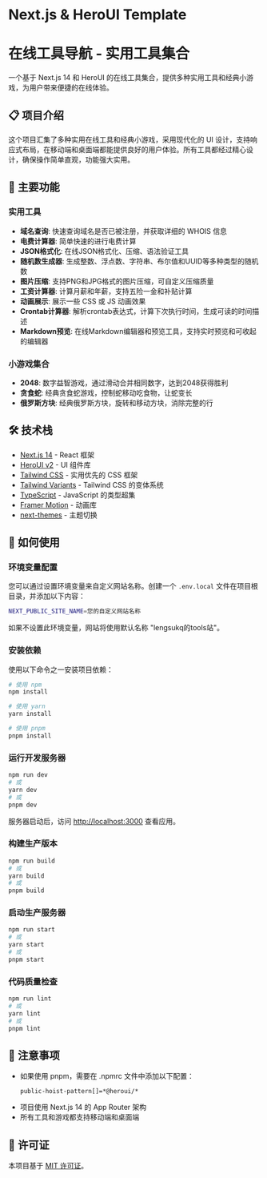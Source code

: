 # Next.js & HeroUI Template
# 在线工具导航 - 实用工具集合

一个基于 Next.js 14 和 HeroUI 的在线工具集合，提供多种实用工具和经典小游戏，为用户带来便捷的在线体验。

## 📋 项目介绍

这个项目汇集了多种实用在线工具和经典小游戏，采用现代化的 UI 设计，支持响应式布局，在移动端和桌面端都能提供良好的用户体验。所有工具都经过精心设计，确保操作简单直观，功能强大实用。

## 🚀 主要功能

### 实用工具
- **域名查询**: 快速查询域名是否已被注册，并获取详细的 WHOIS 信息
- **电费计算器**: 简单快速的进行电费计算
- **JSON格式化**: 在线JSON格式化、压缩、语法验证工具
- **随机数生成器**: 生成整数、浮点数、字符串、布尔值和UUID等多种类型的随机数
- **图片压缩**: 支持PNG和JPG格式的图片压缩，可自定义压缩质量
- **工资计算器**: 计算月薪和年薪，支持五险一金和补贴计算
- **动画展示**: 展示一些 CSS 或 JS 动画效果
- **Crontab计算器**: 解析crontab表达式，计算下次执行时间，生成可读的时间描述
- **Markdown预览**: 在线Markdown编辑器和预览工具，支持实时预览和可收起的编辑器

### 小游戏集合
- **2048**: 数字益智游戏，通过滑动合并相同数字，达到2048获得胜利
- **贪食蛇**: 经典贪食蛇游戏，控制蛇移动吃食物，让蛇变长
- **俄罗斯方块**: 经典俄罗斯方块，旋转和移动方块，消除完整的行

## 🛠️ 技术栈

- [Next.js 14](https://nextjs.org/docs/getting-started) - React 框架
- [HeroUI v2](https://heroui.com/) - UI 组件库
- [Tailwind CSS](https://tailwindcss.com/) - 实用优先的 CSS 框架
- [Tailwind Variants](https://tailwind-variants.org) - Tailwind CSS 的变体系统
- [TypeScript](https://www.typescriptlang.org/) - JavaScript 的类型超集
- [Framer Motion](https://www.framer.com/motion/) - 动画库
- [next-themes](https://github.com/pacocoursey/next-themes) - 主题切换

## 🔧 如何使用

### 环境变量配置

您可以通过设置环境变量来自定义网站名称。创建一个 `.env.local` 文件在项目根目录，并添加以下内容：

```bash
NEXT_PUBLIC_SITE_NAME=您的自定义网站名称
```

如果不设置此环境变量，网站将使用默认名称 "lengsukq的tools站"。

### 安装依赖

使用以下命令之一安装项目依赖：

```bash
# 使用 npm
npm install

# 使用 yarn
yarn install

# 使用 pnpm
pnpm install
```

### 运行开发服务器

```bash
npm run dev
# 或
yarn dev
# 或
pnpm dev
```

服务器启动后，访问 [http://localhost:3000](http://localhost:3000) 查看应用。

### 构建生产版本

```bash
npm run build
# 或
yarn build
# 或
pnpm build
```

### 启动生产服务器

```bash
npm run start
# 或
yarn start
# 或
pnpm start
```

### 代码质量检查

```bash
npm run lint
# 或
yarn lint
# 或
pnpm lint
```

## 📝 注意事项

- 如果使用 pnpm，需要在 .npmrc 文件中添加以下配置：
  ```
  public-hoist-pattern[]=*@heroui/*
  ```
- 项目使用 Next.js 14 的 App Router 架构
- 所有工具和游戏都支持移动端和桌面端

## 📄 许可证

本项目基于 [MIT 许可证](LICENSE)。

